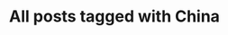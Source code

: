---
layout: tag
title: "All posts tagged with China"
permalink: /weblog/tags/china/
taxonomy: China
---